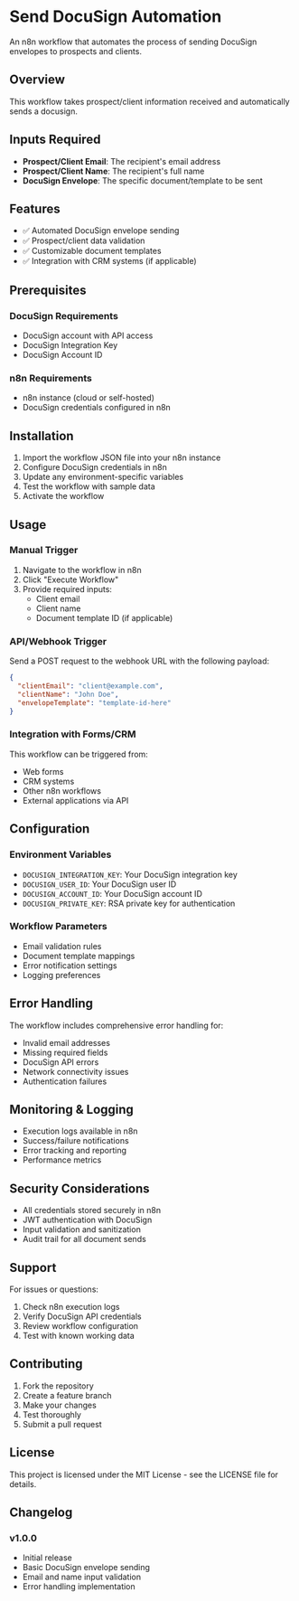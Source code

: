 # Send DocuSign Automation

An n8n workflow that automates the process of sending DocuSign envelopes to prospects and clients.

## Overview

This workflow takes prospect/client information received and automatically sends a docusign. 

## Inputs Required

- **Prospect/Client Email**: The recipient's email address
- **Prospect/Client Name**: The recipient's full name
- **DocuSign Envelope**: The specific document/template to be sent

## Features

- ✅ Automated DocuSign envelope sending
- ✅ Prospect/client data validation
- ✅ Customizable document templates
- ✅ Integration with CRM systems (if applicable)

## Prerequisites

### DocuSign Requirements
- DocuSign account with API access
- DocuSign Integration Key
- DocuSign Account ID

### n8n Requirements
- n8n instance (cloud or self-hosted)
- DocuSign credentials configured in n8n

## Installation

1. Import the workflow JSON file into your n8n instance
2. Configure DocuSign credentials in n8n
3. Update any environment-specific variables
4. Test the workflow with sample data
5. Activate the workflow

## Usage

### Manual Trigger
1. Navigate to the workflow in n8n
2. Click "Execute Workflow"
3. Provide required inputs:
   - Client email
   - Client name
   - Document template ID (if applicable)

### API/Webhook Trigger
Send a POST request to the webhook URL with the following payload:
```json
{
  "clientEmail": "client@example.com",
  "clientName": "John Doe",
  "envelopeTemplate": "template-id-here"
}
```

### Integration with Forms/CRM
This workflow can be triggered from:
- Web forms
- CRM systems
- Other n8n workflows
- External applications via API

## Configuration

### Environment Variables
- `DOCUSIGN_INTEGRATION_KEY`: Your DocuSign integration key
- `DOCUSIGN_USER_ID`: Your DocuSign user ID
- `DOCUSIGN_ACCOUNT_ID`: Your DocuSign account ID
- `DOCUSIGN_PRIVATE_KEY`: RSA private key for authentication

### Workflow Parameters
- Email validation rules
- Document template mappings
- Error notification settings
- Logging preferences

## Error Handling

The workflow includes comprehensive error handling for:
- Invalid email addresses
- Missing required fields
- DocuSign API errors
- Network connectivity issues
- Authentication failures

## Monitoring & Logging

- Execution logs available in n8n
- Success/failure notifications
- Error tracking and reporting
- Performance metrics

## Security Considerations

- All credentials stored securely in n8n
- JWT authentication with DocuSign
- Input validation and sanitization
- Audit trail for all document sends

## Support

For issues or questions:
1. Check n8n execution logs
2. Verify DocuSign API credentials
3. Review workflow configuration
4. Test with known working data

## Contributing

1. Fork the repository
2. Create a feature branch
3. Make your changes
4. Test thoroughly
5. Submit a pull request

## License

This project is licensed under the MIT License - see the LICENSE file for details.

## Changelog

### v1.0.0
- Initial release
- Basic DocuSign envelope sending
- Email and name input validation
- Error handling implementation
